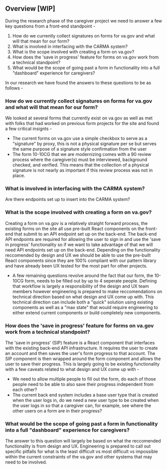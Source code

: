 ## Overview [WIP]

During the research phase of the caregiver project we need to answer a few key questions from a front-end standpoint -

1. How do we currently collect signatures on forms for va.gov and what will that mean for our form?
2. What is involved in interfacing with the CARMA system?
3. What is the scope involved with creating a form on va.gov?
4. How does the 'save in progress' feature for forms on va.gov work from a technical standpoint?
5. What would be the scope of going past a form in functionality into a full "dashboard" experience for caregivers?

In our research we have found the answers to these questions to be as follows -

### How do we currently collect signatures on forms for va.gov and what will that mean for our form?

We looked at several forms that currently exist on va.gov as well as met with folks that had worked on previous form projects for the site and found a few critical insignts -

* The current forms on va.gov use a simple checkbox to serve as a "signature" by proxy, this is not a physical signature per se but serves the same purpose of a signature style confirmation from the user
* The form 10-10CG that we are modernizing comes with a 90 review process where the caregiver(s) must be interviewed, background checked, and verified. This means that the collection of a physical signature is not nearly as important if this review process was not in place.

### What is involved in interfacing with the CARMA system?

Are there endpoints set up to insert into the CARMA system?


### What is the scope involved with creating a form on va.gov?

Creating a form on va.gov is a relatively straight forward process, the existing forms on the site all use pre-built React components on the front-end that submit to an API endpoint set up on the back-end. The back-end API endpoints are required for allowing the user to sign in and use the 'save in progress' functionality so if we want to take advantage of that we will need API endpoints set up on the back-end. Depending on the functionality reccomended by design and UX we should be able to use the pre-built React components since they are 100% compliant with our pattern library and have already been UX tested for the most part for other projects.

* A few remaining questions revolve around the fact that our form, the 10-10CG form, needs to be filled out by up to 4 seperate people. Defining that workflow is largely a responsibility of the design and UX team members however engineering is prepared to make reccomendations on technical direction based on what design and UX come up with. This technical direction can include both a "quick" solution using existing components as well as a "max state" that would require engineering to either extend current components or build completely new components.

### How does the 'save in progress' feature for forms on va.gov work from a technical standpoint?

The 'save in progress' (SIP) feature is a React component that interfaces with the existing back-end API infrastructure. It requires the user to create an account and then saves the user's form progress to that account. The SIP component is then wrapped around the form component and allows the user to save their progress. This is largely going to be existing functionality with a few caveats related to what design and UX come up with -

* We need to allow multiple people to fill out the form, do each of those people need to be able to also save their progress independent from each other?
* The current back end system includes a base user type that is created when the user logs in, do we need a new user type to be created when the user logs in so that a caregiver can, for example, see where the other users on a form are in their progress?


### What would be the scope of going past a form in functionality into a full "dashboard" experience for caregivers?

The answer to this question will largely be based on what the reccomended functionality is from design and UX. Engineering is prepared to call out specific pitfalls for what is the least difficult vs most difficult vs impossible within the current constraints of the va.gov and other systems that may need to be involved.

